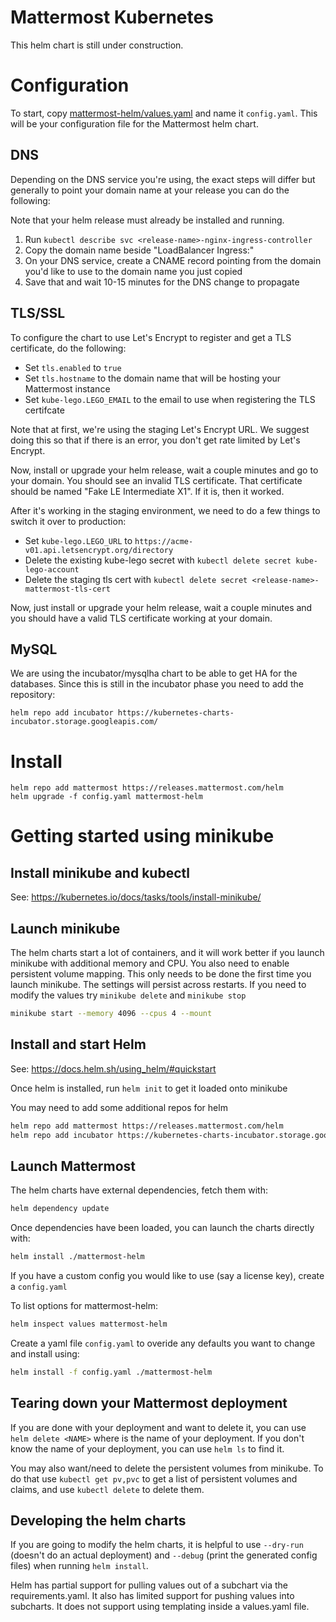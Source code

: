 Mattermost Kubernetes
==========================

This helm chart is still under construction.

# Configuration

To start, copy [mattermost-helm/values.yaml](https://github.com/mattermost/mattermost-kubernetes/blob/master/mattermost-helm/values.yaml) and name it `config.yaml`. This will be your configuration file for the Mattermost helm chart.

## DNS

Depending on the DNS service you're using, the exact steps will differ but generally to point your domain name at your release you can do the following:

Note that your helm release must already be installed and running.

1. Run `kubectl describe svc <release-name>-nginx-ingress-controller`
2. Copy the domain name beside "LoadBalancer Ingress:"
3. On your DNS service, create a CNAME record pointing from the domain you'd like to use to the domain name you just copied
4. Save that and wait 10-15 minutes for the DNS change to propagate

## TLS/SSL

To configure the chart to use Let's Encrypt to register and get a TLS certificate, do the following:

* Set `tls.enabled` to `true`
* Set `tls.hostname` to the domain name that will be hosting your Mattermost instance
* Set `kube-lego.LEGO_EMAIL` to the email to use when registering the TLS certifcate

Note that at first, we're using the staging Let's Encrypt URL. We suggest doing this so that if there is an error, you don't get rate limited by Let's Encrypt.

Now, install or upgrade your helm release, wait a couple minutes and go to your domain. You should see an invalid TLS certificate. That certificate should be named "Fake LE Intermediate X1". If it is, then it worked.

After it's working in the staging environment, we need to do a few things to switch it over to production:

* Set `kube-lego.LEGO_URL` to `https://acme-v01.api.letsencrypt.org/directory`
* Delete the existing kube-lego secret with `kubectl delete secret kube-lego-account`
* Delete the staging tls cert with `kubectl delete secret <release-name>-mattermost-tls-cert`

Now, just install or upgrade your helm release, wait a couple minutes and you should have a valid TLS certificate working at your domain.

## MySQL

We are using the incubator/mysqlha chart to be able to get HA for the databases.
Since this is still in the incubator phase you need to add the repository:

```
helm repo add incubator https://kubernetes-charts-incubator.storage.googleapis.com/
```


# Install

```
helm repo add mattermost https://releases.mattermost.com/helm
helm upgrade -f config.yaml mattermost-helm
```

# Getting started using minikube

## Install minikube and kubectl

See: https://kubernetes.io/docs/tasks/tools/install-minikube/

## Launch minikube

The helm charts start a lot of containers, and it will work better if you 
launch minikube with additional memory and CPU. You also need to enable 
persistent volume mapping. This only needs to be done the first time you launch
minikube. The settings will persist across restarts. If you need to modify the
values try `minikube delete` and `minikube stop`

```bash
minikube start --memory 4096 --cpus 4 --mount
```

## Install and start Helm

See: https://docs.helm.sh/using_helm/#quickstart

Once helm is installed, run `helm init` to get it loaded onto minikube

You may need to add some additional repos for helm

```bash
helm repo add mattermost https://releases.mattermost.com/helm
helm repo add incubator https://kubernetes-charts-incubator.storage.googleapis.com/
```

## Launch Mattermost

The helm charts have external dependencies, fetch them with:

```bash
helm dependency update
```

Once dependencies have been loaded, you can launch the charts directly with:
```bash
helm install ./mattermost-helm
```

If you have a custom config you would like to use (say a license key), create a `config.yaml` 

To list options for mattermost-helm:

```bash
helm inspect values mattermost-helm
```

Create a yaml file `config.yaml` to overide any defaults you want to change and
install using:

```bash
helm install -f config.yaml ./mattermost-helm
```

## Tearing down your Mattermost deployment

If you are done with your deployment and want to delete it, you can use 
`helm delete <NAME>` where <NAME> is the name of your deployment. If you don't
know the name of your deployment, you can use `helm ls` to find it.

You may also want/need to delete the persistent volumes from minikube. To do 
that use `kubectl get pv,pvc` to get a list of persistent volumes and claims, 
and use `kubectl delete` to delete them.

## Developing the helm charts

If you are going to modify the helm charts, it is helpful to use `--dry-run`
(doesn't do an actual deployment) and `--debug` (print the generated config
files) when running `helm install`.

Helm has partial support for pulling values out of a subchart via the 
requirements.yaml. It also has limited support for pushing values into 
subcharts. It does not support using templating inside a values.yaml file.
